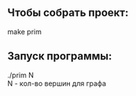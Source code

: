 ## Чтобы собрать проект:
make prim

## Запуск программы:
./prim N
</br>
N - кол-во вершин для графа
